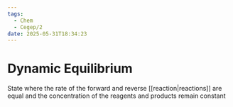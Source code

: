 ```yaml
---
tags:
  - Chem
  - Cegep/2
date: 2025-05-31T18:34:23
---
```


# Dynamic Equilibrium

State where the rate of the forward and reverse [[reaction|reactions]] are equal and the concentration of the reagents and products remain constant